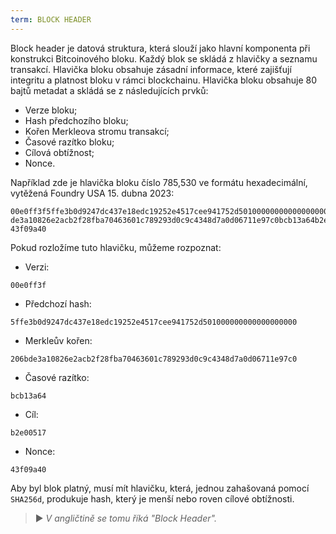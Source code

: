 ```yaml
---
term: BLOCK HEADER
---
```


Block header je datová struktura, která slouží jako hlavní komponenta při konstrukci Bitcoinového bloku. Každý blok se skládá z hlavičky a seznamu transakcí. Hlavička bloku obsahuje zásadní informace, které zajišťují integritu a platnost bloku v rámci blockchainu. Hlavička bloku obsahuje 80 bajtů metadat a skládá se z následujících prvků:
* Verze bloku;
* Hash předchozího bloku;
* Kořen Merkleova stromu transakcí;
* Časové razítko bloku;
* Cílová obtížnost;
* Nonce.

Například zde je hlavička bloku číslo 785,530 ve formátu hexadecimální, vytěžená Foundry USA 15. dubna 2023:

```text
00e0ff3f5ffe3b0d9247dc437e18edc19252e4517cee941752d501000000000000000000206b
de3a10826e2acb2f28fba70463601c789293d0c9c4348d7a0d06711e97c0bcb13a64b2e00517
43f09a40
```

Pokud rozložíme tuto hlavičku, můžeme rozpoznat:
* Verzi:

```text
00e0ff3f
```

* Předchozí hash:

```text
5ffe3b0d9247dc437e18edc19252e4517cee941752d501000000000000000000
```

* Merkleův kořen:

```text
206bde3a10826e2acb2f28fba70463601c789293d0c9c4348d7a0d06711e97c0
```

* Časové razítko:

```text
bcb13a64
```

* Cíl:

```text
b2e00517
```

* Nonce:

```text
43f09a40
```

Aby byl blok platný, musí mít hlavičku, která, jednou zahašovaná pomocí `SHA256d`, produkuje hash, který je menší nebo roven cílové obtížnosti.

> ► *V angličtině se tomu říká "Block Header".*